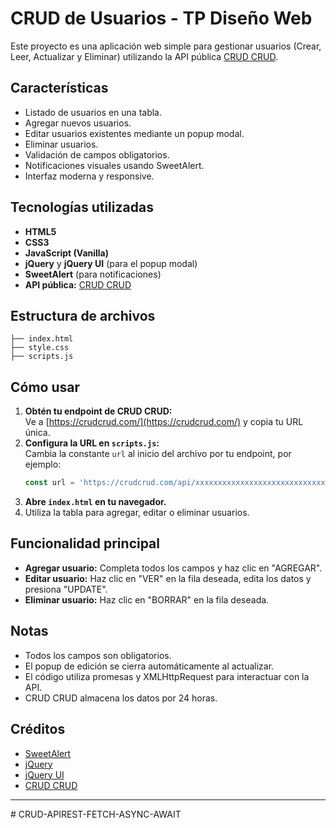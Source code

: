 # CRUD de Usuarios - TP Diseño Web

Este proyecto es una aplicación web simple para gestionar usuarios (Crear, Leer, Actualizar y Eliminar) utilizando la API pública [CRUD CRUD](https://crudcrud.com/).

## Características

- Listado de usuarios en una tabla.
- Agregar nuevos usuarios.
- Editar usuarios existentes mediante un popup modal.
- Eliminar usuarios.
- Validación de campos obligatorios.
- Notificaciones visuales usando SweetAlert.
- Interfaz moderna y responsive.

## Tecnologías utilizadas

- **HTML5**
- **CSS3**
- **JavaScript (Vanilla)**
- **jQuery** y **jQuery UI** (para el popup modal)
- **SweetAlert** (para notificaciones)
- **API pública:** [CRUD CRUD](https://crudcrud.com/)

## Estructura de archivos

```
├── index.html
├── style.css
├── scripts.js
```

## Cómo usar

1. **Obtén tu endpoint de CRUD CRUD:**  
   Ve a [https://crudcrud.com/](https://crudcrud.com/) y copia tu URL única.
2. **Configura la URL en `scripts.js`:**  
   Cambia la constante `url` al inicio del archivo por tu endpoint, por ejemplo:  
   ```javascript
   const url = 'https://crudcrud.com/api/xxxxxxxxxxxxxxxxxxxxxxxxxxxxxxxx/usuarios'
   ```
3. **Abre `index.html` en tu navegador.**
4. Utiliza la tabla para agregar, editar o eliminar usuarios.

## Funcionalidad principal

- **Agregar usuario:** Completa todos los campos y haz clic en "AGREGAR".
- **Editar usuario:** Haz clic en "VER" en la fila deseada, edita los datos y presiona "UPDATE".
- **Eliminar usuario:** Haz clic en "BORRAR" en la fila deseada.

## Notas

- Todos los campos son obligatorios.
- El popup de edición se cierra automáticamente al actualizar.
- El código utiliza promesas y XMLHttpRequest para interactuar con la API.
- CRUD CRUD almacena los datos por 24 horas.

## Créditos

- [SweetAlert](https://sweetalert.js.org/)
- [jQuery](https://jquery.com/)
- [jQuery UI](https://jqueryui.com/)
- [CRUD CRUD](https://crudcrud.com/)

---
#   C R U D - A P I R E S T - F E T C H - A S Y N C - A W A I T  
 